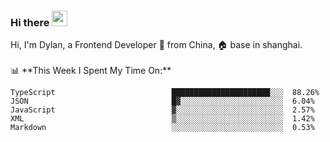 ### Hi there <img src="https://media.giphy.com/media/hvRJCLFzcasrR4ia7z/giphy.gif" width="25px">

<!-- ![visitors](https://visitor-badge.glitch.me/badge?page_id=dislfyer.dislfyer) --!>

Hi, I'm Dylan, a Frontend Developer 🚀 from China, 🏠 base in shanghai.
<br/>
<br/>

📊 **This Week I Spent My Time On:**


<!--START_SECTION:waka-->

```text
TypeScript                          ██████████████████████░░░  88.26%
JSON                                █▓░░░░░░░░░░░░░░░░░░░░░░░  6.04%
JavaScript                          ▓░░░░░░░░░░░░░░░░░░░░░░░░  2.57%
XML                                 ▒░░░░░░░░░░░░░░░░░░░░░░░░  1.42%
Markdown                            ░░░░░░░░░░░░░░░░░░░░░░░░░  0.53%
```

<!--END_SECTION:waka-->

<!--
**About Me:**
 -->
